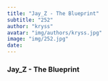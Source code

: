 ```yaml
---
title: "Jay_Z - The Blueprint"
subtitle: "252"
author: "kryss"
avatar: "img/authors/kryss.jpg"
image: "img/252.jpg"
date:
---
```


### Jay_Z - The Blueprint
